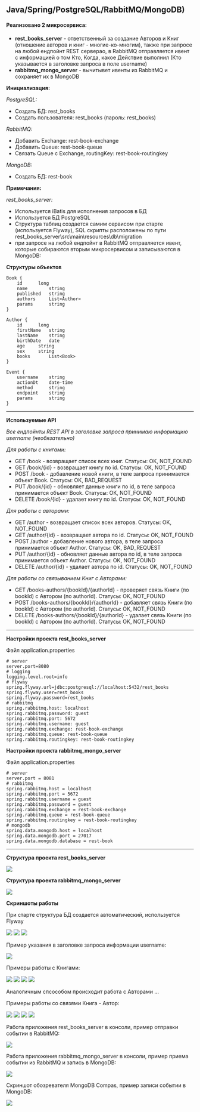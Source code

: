 ## Java/Spring/PostgreSQL/RabbitMQ/MongoDB) ##

#### Реализовано 2 микросервиса:

* **rest_books_server** - ответственный за создание Авторов и Книг (отношение авторов и книг - многие-ко-многим), также при запросе на любой ендпойнт REST серверао, в RabbitMQ отправляется ивент с информацией о том Кто, Когда, какое Действие выполнил (Кто указывается в заголовке запроса в поле username)
* **rabbitmq_mongo_server** - вычитывет ивенты из RabbitMQ и сохраняет их в MongoDB

**Инициализация:**

*PostgreSQL:*
* Создать БД: rest_books
* Создать пользователя: rest_books (пароль: rest_books)

*RabbitMQ:*
* Добавить Exchange: rest-book-exchange
* Добавить Queue: rest-book-queue
* Связать Queue c Exchange, routingKey: rest-book-routingkey

*MongoDB:*
* Создать БД: rest-book

**Примечания:**

*rest_books_server:*
* Используется iBatis для исполнения запросов в БД
* Используется БД PostgreSQL
* Структура таблиц создается самим сервисом при старте (используется Flyway), SQL скрипты расположены по пути rest_books_server\src\main\resources\db\migration
* при запросе на любой ендпойнт в RabbitMQ отправляется ивент, которые собираются вторым микросервисом и записываются в MongoDB:


**Структуры объектов**
```
Book {  
	id		long
	name		string
	published	string
	authors		List<Author>
	params		string
}

Author {
	id		long
	firstName	string
	lastName	string
	birthDate	date
	age		string
	sex		string
	books		List<Book>
}

Event {
	username	string
	actionDt	date-time
	method		string
	endpoint	string
	params		string
}
```

-----------------------------------

**Используемые API**

*Все ендпойнты REST API в заголовке запроса принимаю информацию username (необязательно)*

*Для работы с книгами:*
* GET /book - возвращает список всех книг. Статусы: OK, NOT_FOUND
* GET /book/{id} - возвращает книгу по id. Статусы: OK, NOT_FOUND
* POST /book - добавление новой книги, в теле запроса принимается объект Book. Статусы: OK, BAD_REQUEST
* PUT /book/{id} - обновляет данные книги по id, в теле запроса принимается объект Book. Статусы: OK, NOT_FOUND
* DELETE /book/{id} - удалает книгу по id. Статусы: OK, NOT_FOUND

*Для работы с авторами:*
* GET /author - возвращает список всех авторов. Статусы: OK, NOT_FOUND
* GET /author/{id} - возвращает автора по id. Статусы: OK, NOT_FOUND
* POST /author - добавление нового автора, в теле запроса принимается объект Author. Статусы: OK, BAD_REQUEST
* PUT /author/{id} - обновляет данные автора по id, в теле запроса принимается объект Author. Статусы: OK, NOT_FOUND
* DELETE /author/{id} - удалает автора по id. Статусы: OK, NOT_FOUND

*Для работы со связыванием Книг с Авторами:*
* GET /books-authors/{bookId}/{authorId} - проверяет связь Книги (по bookId) с Автором (по authorId). Статусы: OK, NOT_FOUND
* POST /books-authors/{bookId}/{authorId} - добавляет связь Книги (по bookId) с Автором (по authorId). Статусы: OK, NOT_FOUND
* DELETE /books-authors/{bookId}/{authorId} - удалает связь Книги (по bookId) с Автором (по authorId). Статусы: OK, NOT_FOUND

-----------------------------------

**Настройки проекта rest_books_server**

Файл application.properties
```
# server
server.port=8080
# logging
logging.level.root=info
# flyway
spring.flyway.url=jdbc:postgresql://localhost:5432/rest_books
spring.flyway.user=rest_books
spring.flyway.password=rest_books
# rabbitmq
spring.rabbitmq.host: localhost
spring.rabbitmq.password: guest
spring.rabbitmq.port: 5672
spring.rabbitmq.username: guest
spring.rabbitmq.exchange: rest-book-exchange
spring.rabbitmq.queue: rest-book-queue
spring.rabbitmq.routingkey: rest-book-routingkey
```

**Настройки проекта rabbitmq_mongo_server**

Файл application.properties
```
# server
server.port = 8081
# rabbitmq
spring.rabbitmq.host = localhost
spring.rabbitmq.port = 5672
spring.rabbitmq.username = guest
spring.rabbitmq.password = guest
spring.rabbitmq.exchange = rest-book-exchange
spring.rabbitmq.queue = rest-book-queue
spring.rabbitmq.routingkey = rest-book-routingkey
# mongodb
spring.data.mongodb.host = localhost
spring.data.mongodb.port = 27017
spring.data.mongodb.database = rest-book
```

-----------------------------------

**Структура проекта rest_books_server**

<img src = "screenshots/rest_book_project_structure.png"> 


**Структура проекта rabbitmq_mongo_server**

<img src = "screenshots/rabbitmq_mongo_server_project_structure.png"> 


**Скриншоты работы**

При старте структура БД создается автоматический, используется Flyway

<img src = "screenshots/rest_book_table_books.png"> 

<img src = "screenshots/rest_book_table_authors.png"> 

<img src = "screenshots/rest_book_table_books_authors.png"> 


Пример указания в заголовке запроса информации username:

<img src = "screenshots/postman_header_username.png"> 


Примеры работы с Книгами:

<img src = "screenshots/postman_books_get.png"> 

<img src = "screenshots/postman_books_post.png"> 

<img src = "screenshots/postman_books_put.png"> 

<img src = "screenshots/postman_books_delete.png"> 


Аналогичным спсособом происходит работа с Авторами ...


Примеры работы со связями Книга - Автор:

<img src = "screenshots/postman_books_authors_get.png"> 

<img src = "screenshots/postman_books_authors_post.png"> 

<img src = "screenshots/postman_books_authors_delete.png"> 

<img src = "screenshots/postman_books_delete.png"> 


Работа приложения rest_books_server в консоли, пример отправки событии в RabbitMQ:

<img src = "screenshots/rabbitmq_sending.png"> 


Работа приложения rabbitmq_mongo_server в консоли, пример приема событии из RabbitMQ и запись в MongoDB:

<img src = "screenshots/rabbitmq_received.png"> 


Скриншот обозревателя MongoDB Compas, пример записи событии в MongoDB:

<img src = "screenshots/mongodb_docs.png"> 